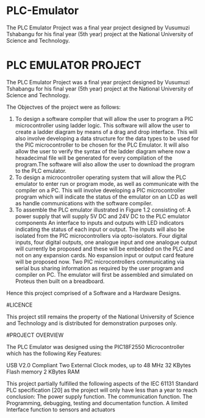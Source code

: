 # PLC-Emulator
The PLC Emulator Project was a final year project designed by Vusumuzi Tshabangu for his final year (5th year) project at the National University of Science and Technology. 

# PLC EMULATOR PROJECT                       

The PLC Emulator Project was a final year project designed by Vusumuzi Tshabangu for his final year (5th year) project at the National University of Science and Technology.

The Objectves of the project were as follows:

1. To design a software compiler that will allow the user to program a PIC microcontroller using ladder logic. 
 This software will allow the user to create a ladder diagram by means of a drag and drop interface. 
This will also involve developing a data structure for the data types to be used for the PIC microcontroller to be chosen for the PLC Emulator. 
It will also allow the user to verify the syntax of the ladder diagram where now a hexadecimal file will be generated for every compilation of the program.The software will also allow the user to download the program to the PLC emulator. 
2. To design a microcontroller operating system that will allow the PLC emulator to enter run or program mode, as well as communicate with the compiler on a PC. This will involve developing a PIC microcontroller program which will indicate the status of the emulator on an LCD as well as handle communications with the software compiler. 
3. To assemble the PLC emulator illustrated in Figure 1.2 consisting of: 
 A power supply that will supply 5V DC and 24V DC to the PLC emulator components 
An interface to inputs and outputs with LED indicators indicating the status of each input or output. The inputs will also be isolated from the PIC microcontrollers via opto-isolators. Four digital inputs, four digital outputs, one analogue input and one analogue output will currently be proposed and these will be embedded on the PLC and not on any expansion cards. No expansion input or output card feature will be proposed now. 
Two PIC microcontrollers communicating via serial bus sharing information as required by the user program and compiler on PC. 
The emulator will first be assembled and simulated on Proteus then built on a breadboard. 

Hence this project comprised of a Software and a Hardware Designs.


#LICENCE                                  


This project still remains the property of the National University of Science and Technology and is distributed for demonstration purposes only. 

#PROJECT OVERVIEW                           

The PLC Emulator was designed using the PIC18F2550 Microcontroller which has the following Key Features:

USB V2.0 Compliant
Two External Clock modes, up to 48 MHz
32 KBytes Flash memory
2 KBytes RAM

This project partially fulfilled the following aspects of the IEC 61131 Standard PLC specification [20] as the project will only have less than a year to reach conclusion:
The power supply function. 
The communication function. 
The Programming, debugging, testing and documentation function. 
A limited Interface function to sensors and actuators
